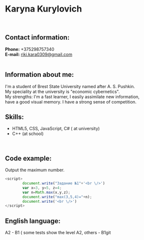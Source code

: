 **<h1>Karyna Kurylovich</h1>**
<br>
**<h2>Contact information:</h2>**
**Phone:** +375298757340 <br>
**E-mail:** riki.kara0309@gmail.com
<br> <br>
**<h2>Information about me:</h2>**

I'm a student of Brest State University named after A. S. Pushkin. <br>
 My speciality at the university is "economic cybernetics". <br>
 My strengths: I'm a fast learner, I easily assimilate new information, <br>
 have a good visual memory. I have a strong sense of competition. 
<br> 

**<h2>Skills:</h2>** 
* HTML5, CSS, JavaScript, C# ( at university)
* C++ (at school)
<br>

**<h2>Code example:</h2>**
Output the maximum number.
<br>
``` javascript
<script>
        document.write("Задание №1"+'<br \/>')
        var x=3, y=5, z=4; 
        var n=Math.max(x,y,z);
        document.write("max(3,5,4)="+n);
        document.write('<br \/>')
</script>
```

**<h2>English language:</h2>**
A2 - B1 ( some tests show the level A2, others - B1git